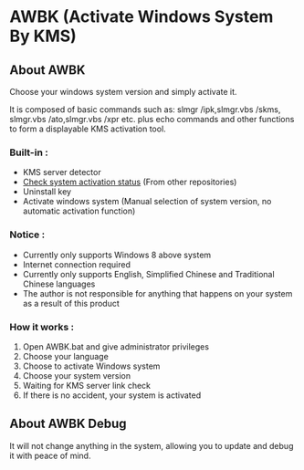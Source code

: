 # AWBK (Activate Windows System By KMS)

## About AWBK
Choose your windows system version and simply activate it.

It is composed of basic commands such as: slmgr /ipk,slmgr.vbs /skms, slmgr.vbs /ato,slmgr.vbs /xpr etc. plus echo commands and other functions to form a displayable KMS activation tool.

### Built-in :
- KMS server detector 
- [Check system activation status](https://github.com/LulzSecToolkit/KMS-activator-V-X/blob/master/Check-Activation-Status-Alternative.cmd) 
(From other repositories)
- Uninstall key
- Activate windows system
(Manual selection of system version, no automatic activation function)

### Notice :
- Currently only supports Windows 8 above system
- Internet connection required
- Currently only supports English, Simplified Chinese and Traditional Chinese languages
- The author is not responsible for anything that happens on your system as a result of this product

### How it works :
1. Open AWBK.bat and give administrator privileges
2. Choose your language
3. Choose to activate Windows system
4. Choose your system version
5. Waiting for KMS server link check
6. If there is no accident, your system is activated


## About AWBK Debug
It will not change anything in the system, allowing you to update and debug it with peace of mind.
